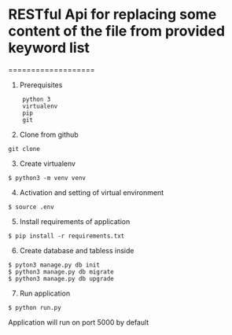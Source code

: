 # RESTful Api for replacing some content of the file from provided keyword list


===================
1. Prerequisites
```
    python 3
    virtualenv
    pip
    git
```
2. Clone from github
```
git clone 
```

3. Create virtualenv
```
$ python3 -m venv venv
```

4. Activation and setting of virtual environment 
```
$ source .env
```

5. Install requirements of application
```
$ pip install -r requirements.txt
```

6. Create database and tabless inside
```
$ pyton3 manage.py db init
$ python3 manage.py db migrate
$ python3 manage.py db upgrade
```
7. Run application
```
$ python run.py
```

Application will run on port 5000 by default

